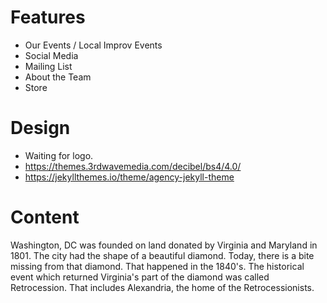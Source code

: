 # Features

+ Our Events / Local Improv Events
+ Social Media
+ Mailing List
+ About the Team
+ Store

# Design

+ Waiting for logo.
+ https://themes.3rdwavemedia.com/decibel/bs4/4.0/
+ https://jekyllthemes.io/theme/agency-jekyll-theme

# Content

Washington, DC was founded on land donated by Virginia and Maryland in 1801.
The city had the shape of a beautiful diamond. Today, there is a bite missing
from that diamond. That happened in the 1840's. The historical event which
returned Virginia's part of the diamond was called Retrocession. That includes
Alexandria, the home of the Retrocessionists.


